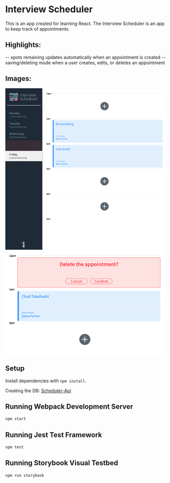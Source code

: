 # Interview Scheduler

This is an app created for learning React. The Interview Scheduler is an app to keep track of appointments.

## Highlights:

-- spots remaining updates automatically when an appointment is created
-- saving/deleting mode when a user creates, edits, or deletes an appointment

## Images:

![](./docs/booked-interviews.png)
![](./docs/confirm-delete.png)

## Setup

Install dependencies with `npm install`.

Creating the DB:
[Scheduler-Api](https://github.com/kel-si/scheduler-api)

## Running Webpack Development Server

```sh
npm start
```

## Running Jest Test Framework

```sh
npm test
```

## Running Storybook Visual Testbed

```sh
npm run storybook
```

